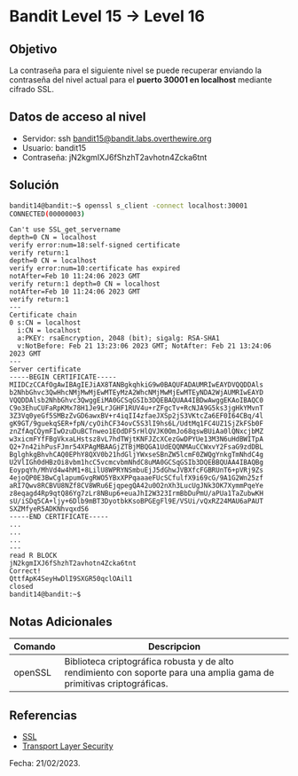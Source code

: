 # Bandit Level 15 → Level 16

## Objetivo
La contraseña para el siguiente nivel se puede recuperar enviando la contraseña del nivel actual para el **puerto 30001 en localhost** mediante cifrado SSL.

## Datos de acceso al nivel
* Servidor: ssh bandit15@bandit.labs.overthewire.org
* Usuario: bandit15
* Contraseña: jN2kgmIXJ6fShzhT2avhotn4Zcka6tnt

## Solución
``` bash 
bandit14@bandit:~$ openssl s_client -connect localhost:30001 
CONNECTED(00000003) 
```
``` 
Can't use SSL_get_servername 
depth=0 CN = localhost 
verify error:num=18:self-signed certificate 
verify return:1 
depth=0 CN = localhost 
verify error:num=10:certificate has expired 
notAfter=Feb 10 11:24:06 2023 GMT 
verify return:1 depth=0 CN = localhost 
notAfter=Feb 10 11:24:06 2023 GMT 
verify return:1 
--- 
Certificate chain 
0 s:CN = localhost 
  i:CN = localhost 
  a:PKEY: rsaEncryption, 2048 (bit); sigalg: RSA-SHA1 
  v:NotBefore: Feb 21 13:23:06 2023 GMT; NotAfter: Feb 21 13:24:06 2023 GMT 
--- 
Server certificate 
-----BEGIN CERTIFICATE----- MIIDCzCCAfOgAwIBAgIEJiAX8TANBgkqhkiG9w0BAQUFADAUMRIwEAYDVQQDDAls b2NhbGhvc3QwHhcNMjMwMjEwMTEyMzA2WhcNMjMwMjEwMTEyNDA2WjAUMRIwEAYD VQQDDAlsb2NhbGhvc3QwggEiMA0GCSqGSIb3DQEBAQUAA4IBDwAwggEKAoIBAQC0 C9o3EhuCUFaRpKMx78H1Je9LrJGHF1RUV4u+rZFgcTv+RcNJA9G5ks3jgHkYMvnT 3Z3Vq0yeGf5SMBzZvGD6awxBV+r4iqII4zfaeJXSp2jS3VKtcZa6EF0I64CBq/4l gK9GT/9guekqSER+fpN/cyOihCF34ovC5S3lI9hs6L/UdtMq1FC4UZ1SjZkFSb0F znZfAqCQymFIwOzuDuBCTnweo1EOdDF5rHlQVJK0OmJo68qswBUiAa0lQNxcjbMZ w3xicmFYfFBgVkxaLHstsz8vL7hdTWjtKNFJZcXCezGwDPYUe13M3N6uHdBWITpA Q2+7n42ihPusFJmr54XPAgMBAAGjZTBjMBQGA1UdEQQNMAuCCWxvY2FsaG9zdDBL BglghkgBhvhCAQ0EPhY8QXV0b21hdGljYWxseSBnZW5lcmF0ZWQgYnkgTmNhdC4g U2VlIGh0dHBzOi8vbm1hcC5vcmcvbmNhdC8uMA0GCSqGSIb3DQEBBQUAA4IBAQBg EoypqYh/MhVd4w4hM1+8LilU8WPRYNSmbuEjJ5dGhwJVBXfcFGBRUnT6+pVRj9Zs 4ejoQP0E3BwCglapumGvgRWO5YBxXPPqaaaeFUcSCfulfX9i69cG/9A1G2Wn25zf aRI7Qwv8RCBVU8NZf8CV8WRu6EjqpegQA42u0O2nXh3LucUgJNk3OK7XymmPqeYe z8eqagd4Rp9qtQ86Yg7zLr8NBup6+euaJhI2W323IrmBbDuPmU/aPUa1TaZubwKH sU/iSDq5CA+ljy+6Dlb9mBT3DyotbkKsoBPGEgFl9E/VSUi/vQxRZ24MAU6aPAUT 
SXZMfyeR5ADKNhvqxdS6 
-----END CERTIFICATE----- 
... 
... 
... 
--- 
read R BLOCK
jN2kgmIXJ6fShzhT2avhotn4Zcka6tnt 
Correct! 
QttfApK4SeyHwDlI9SXGR50qclOAil1
closed 
bandit14@bandit:~$
```

## Notas Adicionales
|Comando | Descripcion |
|-----|-------|
| openSSL | Biblioteca criptográfica robusta y de alto rendimiento con soporte para una amplia gama de primitivas criptográficas.

## Referencias
* [SSL](https://www.feistyduck.com/library/openssl-cookbook/online/openssl-command-line/index.html)
* [Transport Layer Security](https://en.wikipedia.org/wiki/Transport_Layer_Security#SSL_1.0,_2.0,_and_3.0)

Fecha: 21/02/2023.